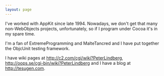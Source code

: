 ```yaml
---
layout: page
---
```




I've worked with AppKit since late 1994. Nowadays, we don't get that many non-WebObjects projects, unfortunately, so if I program under Cocoa it's in my spare time.

I'm a fan of ExtremeProgramming and MalteTancred and I have put together the ObjcUnit testing framework.

I have wiki pages at http://c2.com/cgi/wiki?PeterLindberg, http://oops.se/cgi-bin/wiki?PeterLindberg and I have a blog at http://tesugen.com.
